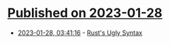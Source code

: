 # [Published on 2023-01-28](index.md)

* [2023-01-28, 03:41:16](https://lobste.rs/s/tn9gho/rust_s_ugly_syntax) - [Rust's Ugly Syntax](https://matklad.github.io/2023/01/26/rusts-ugly-syntax.html)
